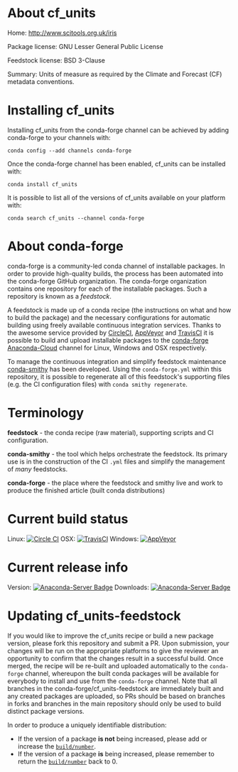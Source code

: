 About cf_units
==============

Home: http://www.scitools.org.uk/iris

Package license: GNU Lesser General Public License

Feedstock license: BSD 3-Clause

Summary: Units of measure as required by the Climate and Forecast (CF) metadata conventions.



Installing cf_units
===================

Installing cf_units from the conda-forge channel can be achieved by adding conda-forge to your channels with:

```
conda config --add channels conda-forge
```

Once the conda-forge channel has been enabled, cf_units can be installed with:

```
conda install cf_units
```

It is possible to list all of the versions of cf_units available on your platform with:

```
conda search cf_units --channel conda-forge
```


About conda-forge
=================

conda-forge is a community-led conda channel of installable packages.
In order to provide high-quality builds, the process has been automated into the
conda-forge GitHub organization. The conda-forge organization contains one repository
for each of the installable packages. Such a repository is known as a *feedstock*.

A feedstock is made up of a conda recipe (the instructions on what and how to build
the package) and the necessary configurations for automatic building using freely
available continuous integration services. Thanks to the awesome service provided by
[CircleCI](https://circleci.com/), [AppVeyor](http://www.appveyor.com/)
and [TravisCI](https://travis-ci.org/) it is possible to build and upload installable
packages to the [conda-forge](https://anaconda.org/conda-forge)
[Anaconda-Cloud](http://docs.anaconda.org/) channel for Linux, Windows and OSX respectively.

To manage the continuous integration and simplify feedstock maintenance
[conda-smithy](http://github.com/conda-forge/conda-smithy) has been developed.
Using the ``conda-forge.yml`` within this repository, it is possible to regenerate all of
this feedstock's supporting files (e.g. the CI configuration files) with ``conda smithy regenerate``.


Terminology
===========

**feedstock** - the conda recipe (raw material), supporting scripts and CI configuration.

**conda-smithy** - the tool which helps orchestrate the feedstock.
                   Its primary use is in the construction of the CI ``.yml`` files
                   and simplify the management of *many* feedstocks.

**conda-forge** - the place where the feedstock and smithy live and work to
                  produce the finished article (built conda distributions)

Current build status
====================

Linux: [![Circle CI](https://circleci.com/gh/conda-forge/cf_units-feedstock.svg?style=shield)](https://circleci.com/gh/conda-forge/cf_units-feedstock)
OSX: [![TravisCI](https://travis-ci.org/conda-forge/cf_units-feedstock.svg?branch=master)](https://travis-ci.org/conda-forge/cf_units-feedstock)
Windows: [![AppVeyor](https://ci.appveyor.com/api/projects/status/github/conda-forge/cf_units-feedstock?svg=True)](https://ci.appveyor.com/project/conda-forge/cf-units-feedstock/branch/master)

Current release info
====================
Version: [![Anaconda-Server Badge](https://anaconda.org/conda-forge/cf_units/badges/version.svg)](https://anaconda.org/conda-forge/cf_units)
Downloads: [![Anaconda-Server Badge](https://anaconda.org/conda-forge/cf_units/badges/downloads.svg)](https://anaconda.org/conda-forge/cf_units)


Updating cf_units-feedstock
===========================

If you would like to improve the cf_units recipe or build a new
package version, please fork this repository and submit a PR. Upon submission,
your changes will be run on the appropriate platforms to give the reviewer an
opportunity to confirm that the changes result in a successful build. Once
merged, the recipe will be re-built and uploaded automatically to the
`conda-forge` channel, whereupon the built conda packages will be available for
everybody to install and use from the `conda-forge` channel.
Note that all branches in the conda-forge/cf_units-feedstock are
immediately built and any created packages are uploaded, so PRs should be based
on branches in forks and branches in the main repository should only be used to
build distinct package versions.

In order to produce a uniquely identifiable distribution:
 * If the version of a package **is not** being increased, please add or increase
   the [``build/number``](http://conda.pydata.org/docs/building/meta-yaml.html#build-number-and-string).
 * If the version of a package **is** being increased, please remember to return
   the [``build/number``](http://conda.pydata.org/docs/building/meta-yaml.html#build-number-and-string)
   back to 0.
